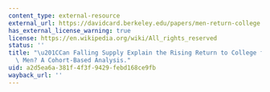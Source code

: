 ```yaml
---
content_type: external-resource
external_url: https://davidcard.berkeley.edu/papers/men-return-college.pdf
has_external_license_warning: true
license: https://en.wikipedia.org/wiki/All_rights_reserved
status: ''
title: "\u201CCan Falling Supply Explain the Rising Return to College for Younger\
  \ Men? A Cohort-Based Analysis."
uid: a2d5ea6a-381f-4f3f-9429-febd168ce9fb
wayback_url: ''
---
```

